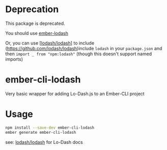

# Deprecation
This package is deprecated.

You should use [ember-lodash](https://www.npmjs.com/package/ember-lodash)

Or, you can use [[lodash/lodash](https://www.npmjs.com/package/ember-browserify)] to include (https://github.com/lodash/lodash)include `lodash` in your `package.json` and then `import _ from "npm:lodash"` (though this doesn't support named imports)


ember-cli-lodash
================

Very basic wrapper for adding Lo-Dash.js to an Ember-CLI project

Usage
=====

```sh
npm install --save-dev ember-cli-lodash
ember generate ember-cli-lodash
```

see: [lodash/lodash](https://github.com/lodash/lodash) for Lo-Dash
docs
